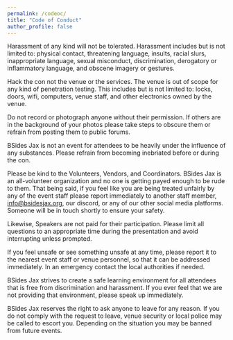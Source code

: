 ```yaml
---
permalink: /codeoc/
title: "Code of Conduct"
author_profile: false
---
```


Harassment of any kind will not be tolerated. Harassment includes but is not limited to: physical contact, threatening language, insults, racial slurs, inappropriate language, sexual misconduct, discrimination, derogatory or inflammatory language, and obscene imagery or gestures.

Hack the con not the venue or the services. The venue is out of scope for any kind of penetration testing. This includes but is not limited to: locks, doors, wifi, computers, venue staff, and other electronics owned by the venue.

Do not record or photograph anyone without their permission. If others are in the background of your photos please take steps to obscure them or refrain from posting them to public forums.

BSides Jax is not an event for attendees to be heavily under the influence of any substances. Please refrain from becoming inebriated before or during the con.

Please be kind to the Volunteers, Vendors, and Coordinators. BSides Jax is an all-volunteer organization and no one is getting payed enough to be rude to them. That being said, if you feel like you are being treated unfairly by any of the event staff please report immediately to another staff member, info@bsidesjax.org, our discord, or any of our other social media platforms. Someone will be in touch shortly to ensure your safety.

Likewise, Speakers are not paid for their participation. Please limit all questions to an appropriate time during the presentation and avoid interrupting unless prompted.

If you feel unsafe or see something unsafe at any time, please report it to the nearest event staff or venue personnel, so that it can be addressed immediately. In an emergency contact the local authorities if needed.

BSides Jax strives to create a safe learning environment for all attendees that is free from discrimination and harassment. If you ever feel that we are not providing that environment, please speak up immediately.

BSides Jax reserves the right to ask anyone to leave for any reason. If you do not comply with the request to leave, venue security or local police may be called to escort you. Depending on the situation you may be banned from future events.
